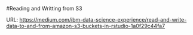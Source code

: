 #Reading and Writting from S3

URL: https://medium.com/ibm-data-science-experience/read-and-write-data-to-and-from-amazon-s3-buckets-in-rstudio-1a0f29c44fa7
